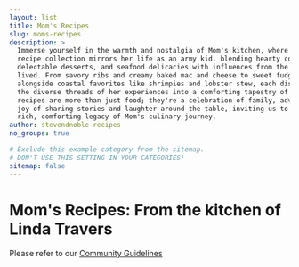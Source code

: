 ```yaml
---
layout: list
title: Mom's Recipes
slug: moms-recipes
description: >
  Immerse yourself in the warmth and nostalgia of Mom's kitchen, where her eclectic
  recipe collection mirrors her life as an army kid, blending hearty comfort foods,
  delectable desserts, and seafood delicacies with influences from the many places she's
  lived. From savory ribs and creamy baked mac and cheese to sweet fudges and cakes,
  alongside coastal favorites like shrimpies and lobster stew, each dish weaves together
  the diverse threads of her experiences into a comforting tapestry of flavors. These
  recipes are more than just food; they're a celebration of family, adventure, and the
  joy of sharing stories and laughter around the table, inviting us to relish in the
  rich, comforting legacy of Mom's culinary journey.
author: stevendnoble-recipes
no_groups: true

# Exclude this example category from the sitemap.
# DON'T USE THIS SETTING IN YOUR CATEGORIES!
sitemap: false
---
```


# Mom's Recipes: From the kitchen of Linda Travers

Please refer to our [Community Guidelines](/community-guidelines)
